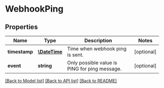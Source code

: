 # WebhookPing

## Properties
Name | Type | Description | Notes
------------ | ------------- | ------------- | -------------
**timestamp** | [**\DateTime**](\DateTime.md) | Time when webhook ping is sent. | [optional] 
**event** | **string** | Only possible value is PING for ping message. | [optional] 

[[Back to Model list]](../README.md#documentation-for-models) [[Back to API list]](../README.md#documentation-for-api-endpoints) [[Back to README]](../README.md)

